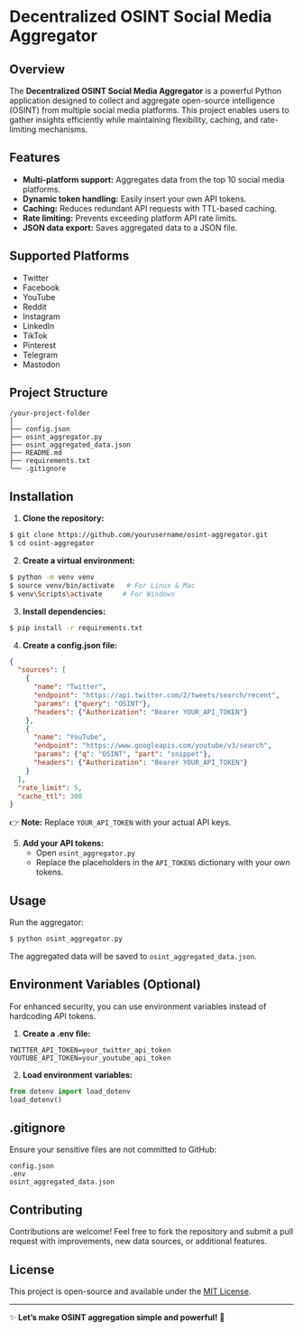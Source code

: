 # Decentralized OSINT Social Media Aggregator

## Overview

The **Decentralized OSINT Social Media Aggregator** is a powerful Python application designed to collect and aggregate open-source intelligence (OSINT) from multiple social media platforms. This project enables users to gather insights efficiently while maintaining flexibility, caching, and rate-limiting mechanisms.

## Features

- **Multi-platform support:** Aggregates data from the top 10 social media platforms.
- **Dynamic token handling:** Easily insert your own API tokens.
- **Caching:** Reduces redundant API requests with TTL-based caching.
- **Rate limiting:** Prevents exceeding platform API rate limits.
- **JSON data export:** Saves aggregated data to a JSON file.

## Supported Platforms

- Twitter
- Facebook
- YouTube
- Reddit
- Instagram
- LinkedIn
- TikTok
- Pinterest
- Telegram
- Mastodon

## Project Structure

```
/your-project-folder
│
├── config.json
├── osint_aggregator.py
├── osint_aggregated_data.json
├── README.md
├── requirements.txt
└── .gitignore
```

## Installation

1. **Clone the repository:**

```bash
$ git clone https://github.com/yourusername/osint-aggregator.git
$ cd osint-aggregator
```

2. **Create a virtual environment:**

```bash
$ python -m venv venv
$ source venv/bin/activate   # For Linux & Mac
$ venv\Scripts\activate     # For Windows
```

3. **Install dependencies:**

```bash
$ pip install -r requirements.txt
```

4. **Create a config.json file:**

```json
{
  "sources": [
    {
      "name": "Twitter",
      "endpoint": "https://api.twitter.com/2/tweets/search/recent",
      "params": {"query": "OSINT"},
      "headers": {"Authorization": "Bearer YOUR_API_TOKEN"}
    },
    {
      "name": "YouTube",
      "endpoint": "https://www.googleapis.com/youtube/v3/search",
      "params": {"q": "OSINT", "part": "snippet"},
      "headers": {"Authorization": "Bearer YOUR_API_TOKEN"}
    }
  ],
  "rate_limit": 5,
  "cache_ttl": 300
}
```

👉 **Note:** Replace `YOUR_API_TOKEN` with your actual API keys.

5. **Add your API tokens:**
   - Open `osint_aggregator.py`
   - Replace the placeholders in the `API_TOKENS` dictionary with your own tokens.

## Usage

Run the aggregator:

```bash
$ python osint_aggregator.py
```

The aggregated data will be saved to `osint_aggregated_data.json`.

## Environment Variables (Optional)

For enhanced security, you can use environment variables instead of hardcoding API tokens.

1. **Create a .env file:**

```
TWITTER_API_TOKEN=your_twitter_api_token
YOUTUBE_API_TOKEN=your_youtube_api_token
```

2. **Load environment variables:**

```python
from dotenv import load_dotenv
load_dotenv()
```

## .gitignore

Ensure your sensitive files are not committed to GitHub:

```
config.json
.env
osint_aggregated_data.json
```

## Contributing

Contributions are welcome! Feel free to fork the repository and submit a pull request with improvements, new data sources, or additional features.

## License

This project is open-source and available under the [MIT License](LICENSE).

---

✨ **Let’s make OSINT aggregation simple and powerful!** 🚀

